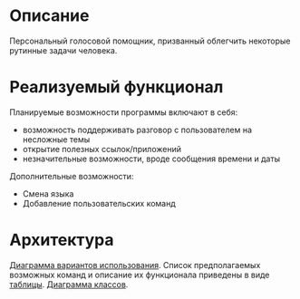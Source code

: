 # Описание
Персональный голосовой помощник, призванный облегчить некоторые рутинные задачи человека.

# Реализуемый функционал
Планируемые возможности программы включают в себя:
- возможность поддерживать разговор с пользователем на несложные темы
- открытие полезных ссылок/приложений
- незначительные возможности, вроде сообщения времени и даты

Дополнительные возможности:
* Смена языка
* Добавление пользовательских команд

# Архитектура
[Диаграмма вариантов использования](https://github.com/Tukk0/Python2024/blob/documentation/docs/Use-case%20diagram.png).
Список предполагаемых возможных команд и описание их функционала приведены в виде [таблицы](https://github.com/Tukk0/Python2024/blob/documentation/docs/Commands_table.png).
[Диаграмма классов](https://github.com/Tukk0/Python2024/blob/documentation/docs/Classes%20diagram.png).
